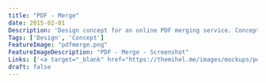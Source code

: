 ```yaml
---
title: "PDF - Merge"
date: 2015-02-01
Description: 'Design concept for an online PDF merging service. Concept is just uploading PDF files and click "merge" - simple as that. Designed for different screens with different requirements for devices in mind, like simpler UI on mobile screens.'
Tags: ['Design', 'Concept']
FeatureImage: "pdfmerge.png"
FeatureImageDescription: "PDF - Merge - Screenshot"
Links: ['<a target="_blank" href="https://themihel.me/images/mockups/pdf_merge.jpg">Preview</a>']
draft: false
---
```

